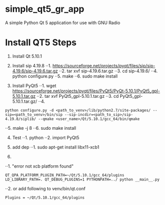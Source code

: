 # simple_qt5_gr_app
A simple Python Qt 5 application for use with GNU Radio


# Install QT5 Steps
1. Install Qt 5.10.1
2. Install sip 4.19.8
⋅⋅1. https://sourceforge.net/projects/pyqt/files/sip/sip-4.19.6/sip-4.19.6.tar.gz
⋅⋅2. tar xvf sip-4.19.6.tar.gz
⋅⋅3. cd sip-4.19.6/
⋅⋅4. python configure.py
⋅⋅5. make
⋅⋅6. sudo make install

3. Install PyQt5
⋅⋅1. wget https://sourceforge.net/projects/pyqt/files/PyQt5/PyQt-5.10.1/PyQt5_gpl-5.10.1.tar.gz
⋅⋅2. tar xvf PyQt5_gpl-5.10.1.tar.gz
⋅⋅3. cd PyQt5_gpl-5.10.1.tar.gz/
⋅⋅4.  
```
python configure.py -d <path_to_venv>/lib/python2.7/site-packages/ --sip=<path_to_venv>/bin/sip --sip-incdir=<path_to_sip>/sip-4.19.8/siplib/ --qmake <user_name>/Qt/5.10.1/gcc_64/bin/qmake
```
⋅⋅5. make -j 8
⋅⋅6. sudo make install

4) Test
⋅⋅1. python 
⋅⋅2. import PyQt5

5) add dep
⋅⋅1. sudo apt-get install libx11-xcb1

6) 
⋅⋅1. "error not xcb platform found"
```
QT_QPA_PLATFORM_PLUGIN_PATH=~/Qt/5.10.1/gcc_64/plugins LD_LIBRARY_PATH=. QT_DEBUG_PLUGINS=1 PYTHONPATH=../ python __main__.py 
```
⋅⋅2. or add following to venv/bin/qt.conf
```
Plugins = ~/Qt/5.10.1/gcc_64/plugins
```